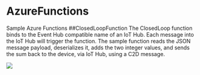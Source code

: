 # AzureFunctions
Sample Azure Functions
##ClosedLoopFunction
The ClosedLoop function binds to the Event Hub compatible name of an IoT Hub. Each message into the IoT Hub will trigger the function. The sample function reads the JSON message payload, deserializes it, adds the two integer values, and sends the sum back to the device, via IoT Hub, using a C2D message. 

<a href="https://portal.azure.com/#create/Microsoft.Template/uri/https%3A%2F%2Fraw.githubusercontent.com%2Fkhilscher%2FAzureFunctions%2Fmaster%2FClosedLoopFunction%2Fdeploy%2Fazuredeploy.json" target="_blank">
    <img src="http://azuredeploy.net/deploybutton.png"/>
</a>

